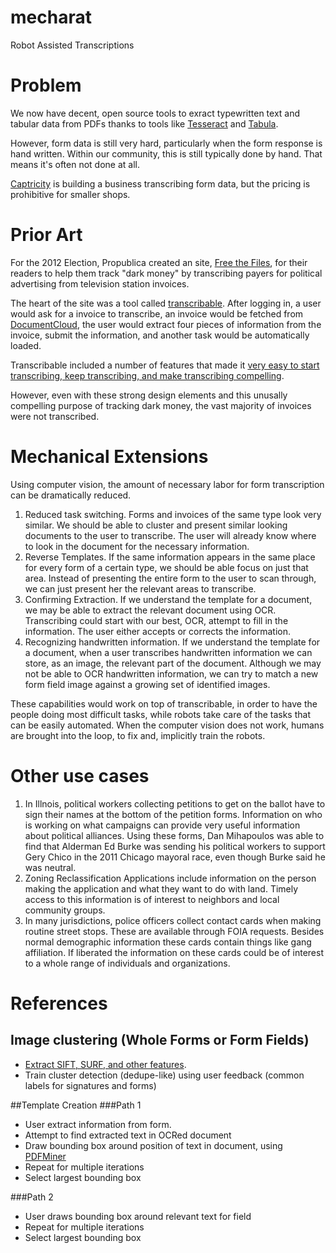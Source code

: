 mecharat
========

Robot Assisted Transcriptions

# Problem
We now have decent, open source tools to exract typewritten text and tabular data from PDFs thanks to tools like [Tesseract](https://code.google.com/p/tesseract-ocr/) and [Tabula](https://github.com/tabulapdf/tabula-extractor).

However, form data is still very hard, particularly when the form response is hand written. Within our community, this is still typically done by hand. That means it's often not done at all.

[Captricity](http://captricity.com/) is building a business transcribing form data, but the pricing is prohibitive for smaller shops. 

# Prior Art
For the 2012 Election, Propublica created an site, [Free the Files](https://projects.propublica.org/free-the-files/), for their readers to help them track "dark money" by transcribing payers for political advertising from television station invoices. 

The heart of the site was a tool called [transcribable](https://github.com/propublica/transcribable). After logging in,
 a user would ask for a invoice to transcribe, an invoice would be fetched from [DocumentCloud](http://www.documentcloud.org/home), the user would extract four pieces of information from the invoice, submit the information, and another task would be automatically loaded.
 
Transcribable included a number of features that made it [very easy to start transcribing, keep transcribing, and make transcribing compelling](http://www.propublica.org/nerds/item/casino-driven-design).

However, even with these strong design elements and this unusally compelling purpose of tracking dark money, the vast majority of invoices were not transcribed.

# Mechanical Extensions
Using computer vision, the amount of necessary labor for form transcription can be dramatically reduced.

1. Reduced task switching. Forms and invoices of the same type look very similar. We should be able to cluster and present similar looking documents to the user to transcribe. The user will already know where to look in the document for the necessary information.
2. Reverse Templates. If the same information appears in the same place for every form of a certain type, we should be able focus on just that area. Instead of presenting the entire form to the user to scan through, we can just present her the relevant areas to transcribe.
3. Confirming Extraction. If we understand the template for a document, we may be able to extract the relevant document using OCR. Transcribing could start with our best, OCR, attempt to fill in the information. The user either accepts or corrects the information.
4. Recognizing handwritten information. If we understand the template for a document, when a user transcribes handwritten information we can store, as an image, the relevant part of the document. Although we may not be able to OCR handwritten information, we can try to match a new form field image against a growing set of identified images.

These capabilities would work on top of transcribable, in order to have the people doing most difficult tasks, while robots take care of the tasks that can be easily automated. When the computer vision does not work, humans are brought into the loop, to fix and, implicitly train the robots. 

# Other use cases
1. In Illnois, political workers collecting petitions to get on the ballot have to sign their names at the bottom of the petition forms. Information on who is working on what campaigns can provide very useful information about political alliances. Using these forms, Dan Mihapoulos was able to find that Alderman Ed Burke was sending his political workers to support Gery Chico in the 2011 Chicago mayoral race, even though Burke said he was neutral.
2. Zoning Reclassification Applications include information on the person making the application and what they want to do with land. Timely access to this information is of interest to neighbors and local community groups.
3. In many jurisdictions, police officers collect contact cards when making routine street stops. These are available through FOIA requests. Besides normal demographic information these cards contain things like gang affiliation. If liberated the information on these cards could be of interest to a whole range of individuals and organizations.


# References
## Image clustering (Whole Forms or Form Fields) 
- [Extract SIFT, SURF, and other features](https://opencv-python-tutroals.readthedocs.org/en/latest/py_tutorials/py_feature2d/py_table_of_contents_feature2d/py_table_of_contents_feature2d.html#py-table-of-content-feature2d). 
- Train cluster detection (dedupe-like) using user feedback (common labels for signatures and forms)

##Template Creation
###Path 1
- User extract information from form.
- Attempt to find extracted text in OCRed document
- Draw bounding box around position of text in document, using [PDFMiner](http://www.unixuser.org/~euske/python/pdfminer/programming.html#basic)
- Repeat for multiple iterations
- Select largest bounding box

###Path 2
- User draws bounding box around relevant text for field
- Repeat for multiple iterations
- Select largest bounding box




